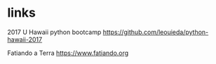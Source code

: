 # links

2017 U Hawaii python bootcamp
https://github.com/leouieda/python-hawaii-2017

Fatiando a Terra
https://www.fatiando.org
